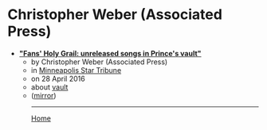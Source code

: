 # Christopher Weber (Associated Press)

 - [**"Fans' Holy Grail: unreleased songs in Prince's vault"**](https://www.startribune.com/fans-holy-grail-unreleased-songs-in-prince-s-vault/377485941/)<ul><li>by Christopher Weber (Associated Press)</li><li>in [Minneapolis Star Tribune](https://www.startribune.com/)</li><li>on 28 April 2016</li><li>about [vault](../../../topics/vault/index.md)</li><li>([mirror](https://web.archive.org/web/*/https://www.startribune.com/fans-holy-grail-unreleased-songs-in-prince-s-vault/377485941/))</li><ul>

----

[Home](../index.md)
